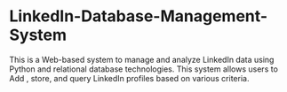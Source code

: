 # LinkedIn-Database-Management-System
This is a Web-based system to manage and analyze LinkedIn data using Python and relational database technologies. This system allows users to Add , store, and query LinkedIn profiles based on various criteria.
